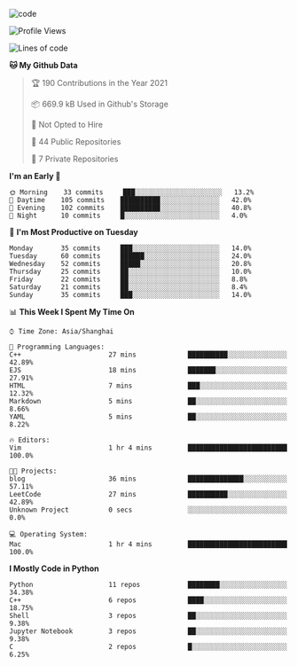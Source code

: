 
<!--
**liuyaanng/liuyaanng** is a ✨ _special_ ✨ repository because its `README.md` (this file) appears on your GitHub profile.

Here are some ideas to get you started:

- 🔭 I’m currently working on ...
- 🌱 I’m currently learning ...
- 👯 I’m looking to collaborate on ...
- 🤔 I’m looking for help with ...
- 💬 Ask me about ...
- 📫 How to reach me: ...
- 😄 Pronouns: ...
- ⚡ Fun fact: ...
-->


![code](https://cdn.jsdelivr.net/gh/liuyaanng/liuyaanng@1.0/code.gif) 

<!--START_SECTION:waka-->
![Profile Views](http://img.shields.io/badge/Profile%20Views-1-blue)

![Lines of code](https://img.shields.io/badge/From%20Hello%20World%20I%27ve%20Written-5.3%20million%20lines%20of%20code-blue)

**🐱 My Github Data** 

> 🏆 190 Contributions in the Year 2021
 > 
> 📦 669.9 kB Used in Github's Storage 
 > 
> 🚫 Not Opted to Hire
 > 
> 📜 44 Public Repositories 
 > 
> 🔑 7 Private Repositories  
 > 
**I'm an Early 🐤** 

```text
🌞 Morning    33 commits     ███░░░░░░░░░░░░░░░░░░░░░░   13.2% 
🌆 Daytime    105 commits    ██████████░░░░░░░░░░░░░░░   42.0% 
🌃 Evening    102 commits    ██████████░░░░░░░░░░░░░░░   40.8% 
🌙 Night      10 commits     █░░░░░░░░░░░░░░░░░░░░░░░░   4.0%

```
📅 **I'm Most Productive on Tuesday** 

```text
Monday       35 commits     ███░░░░░░░░░░░░░░░░░░░░░░   14.0% 
Tuesday      60 commits     ██████░░░░░░░░░░░░░░░░░░░   24.0% 
Wednesday    52 commits     █████░░░░░░░░░░░░░░░░░░░░   20.8% 
Thursday     25 commits     ██░░░░░░░░░░░░░░░░░░░░░░░   10.0% 
Friday       22 commits     ██░░░░░░░░░░░░░░░░░░░░░░░   8.8% 
Saturday     21 commits     ██░░░░░░░░░░░░░░░░░░░░░░░   8.4% 
Sunday       35 commits     ███░░░░░░░░░░░░░░░░░░░░░░   14.0%

```


📊 **This Week I Spent My Time On** 

```text
⌚︎ Time Zone: Asia/Shanghai

💬 Programming Languages: 
C++                      27 mins             ██████████░░░░░░░░░░░░░░░   42.89% 
EJS                      18 mins             ███████░░░░░░░░░░░░░░░░░░   27.91% 
HTML                     7 mins              ███░░░░░░░░░░░░░░░░░░░░░░   12.32% 
Markdown                 5 mins              ██░░░░░░░░░░░░░░░░░░░░░░░   8.66% 
YAML                     5 mins              ██░░░░░░░░░░░░░░░░░░░░░░░   8.22%

🔥 Editors: 
Vim                      1 hr 4 mins         █████████████████████████   100.0%

🐱‍💻 Projects: 
blog                     36 mins             ██████████████░░░░░░░░░░░   57.11% 
LeetCode                 27 mins             ██████████░░░░░░░░░░░░░░░   42.89% 
Unknown Project          0 secs              ░░░░░░░░░░░░░░░░░░░░░░░░░   0.0%

💻 Operating System: 
Mac                      1 hr 4 mins         █████████████████████████   100.0%

```

**I Mostly Code in Python** 

```text
Python                   11 repos            ████████░░░░░░░░░░░░░░░░░   34.38% 
C++                      6 repos             ████░░░░░░░░░░░░░░░░░░░░░   18.75% 
Shell                    3 repos             ██░░░░░░░░░░░░░░░░░░░░░░░   9.38% 
Jupyter Notebook         3 repos             ██░░░░░░░░░░░░░░░░░░░░░░░   9.38% 
C                        2 repos             █░░░░░░░░░░░░░░░░░░░░░░░░   6.25%

```



<!--END_SECTION:waka-->
